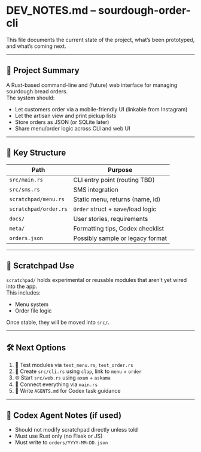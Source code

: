 # DEV_NOTES.md – sourdough-order-cli

This file documents the current state of the project, what’s been prototyped, and what’s coming next.

---

## 🧠 Project Summary

A Rust-based command-line and (future) web interface for managing sourdough bread orders.  
The system should:  
- Let customers order via a mobile-friendly UI (linkable from Instagram)  
- Let the artisan view and print pickup lists  
- Store orders as JSON (or SQLite later)  
- Share menu/order logic across CLI and web UI  

---

## 📁 Key Structure

| Path                    | Purpose                              |
|-------------------------|--------------------------------------|
| `src/main.rs`           | CLI entry point (routing TBD)        |
| `src/sms.rs`            | SMS integration                      |
| `scratchpad/menu.rs`    | Static menu, returns (name, id)      |
| `scratchpad/order.rs`   | `Order` struct + save/load logic     |
| `docs/`                 | User stories, requirements           |
| `meta/`                 | Formatting tips, Codex checklist     |
| `orders.json`           | Possibly sample or legacy format     |

---

## 🧪 Scratchpad Use

`scratchpad/` holds experimental or reusable modules that aren’t yet wired into the app.  
This includes:
- Menu system  
- Order file logic  

Once stable, they will be moved into `src/`.

---

## 🛠️ Next Options

1. 🧪 Test modules via `test_menu.rs`, `test_order.rs`  
2. 🧭 Create `src/cli.rs` using `clap`, link to `menu` + `order`  
3. 🌐 Start `src/web.rs` using `axum` + `askama`  
4. 🔗 Connect everything via `main.rs`  
5. 🧾 Write `AGENTS.md` for Codex task guidance  

---

## 🧩 Codex Agent Notes (if used)

- Should not modify scratchpad directly unless told  
- Must use Rust only (no Flask or JS)  
- Must write to `orders/YYYY-MM-DD.json`

